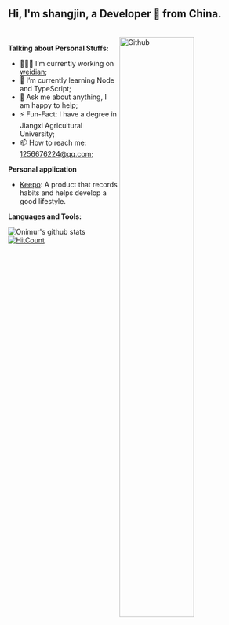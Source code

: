 # 

## Hi, I'm shangjin, a Developer 🚀 from China.
<br />

  <img width="55%" align="right" alt="Github" src="https://raw.githubusercontent.com/onimur/.github/master/.resources/git-header.svg" />
  
**Talking about Personal Stuffs:**

- 👨🏽‍💻 I’m currently working on [weidian](https://www.weidian.com/);
- 🌱 I’m currently learning Node and TypeScript; 
- 💬 Ask me about anything, I am happy to help;
- ⚡️ Fun-Fact: I have a degree in Jiangxi Agricultural University;
- 📫 How to reach me: 1256676224@qq.com;

**Personal application**
- [Keepo](https://mp.weixin.qq.com/s/kh2hNyD6V7m2oqsf3yhGDw): A product that records habits and helps develop a good lifestyle.

**Languages and Tools:**  

![Onimur's github stats](https://github-readme-stats.vercel.app/api?username=simplefeel&show_icons=true&hide_border=true) [![HitCount](http://hits.dwyl.com/onimur/onimur.svg)](http://hits.dwyl.com/onimur/onimur)



